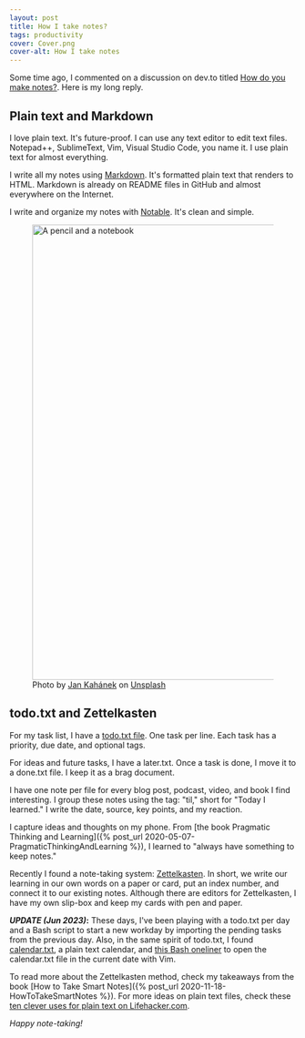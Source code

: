 ```yaml
---
layout: post
title: How I take notes?
tags: productivity
cover: Cover.png
cover-alt: How I take notes
---
```


Some time ago, I commented on a discussion on dev.to titled [How do you make notes?](https://dev.to/kvanrooyen/how-do-you-make-notes-3444). Here is my long reply. 

## Plain text and Markdown

I love plain text. It's future-proof. I can use any text editor to edit text files. Notepad++, SublimeText, Vim, Visual Studio Code, you name it. I use plain text for almost everything.

I write all my notes using [Markdown](https://www.markdownguide.org/). It's formatted plain text that renders to HTML. Markdown is already on README files in GitHub and almost everywhere on the Internet.

I write and organize my notes with [Notable](https://notable.app/). It's clean and simple.

<figure>
<img src="https://images.unsplash.com/photo-1483546416237-76fd26bbcdd1?ixlib=rb-1.2.1&q=80&fm=jpg&crop=entropy&cs=tinysrgb&w=800&h=400&fit=crop&ixid=eyJhcHBfaWQiOjF9" width="800" alt="A pencil and a notebook" />

<figcaption><span>Photo by <a href="https://unsplash.com/@honza_kahanek?utm_source=unsplash&amp;utm_medium=referral&amp;utm_content=creditCopyText">Jan Kahánek</a> on <a href="https://unsplash.com/?utm_source=unsplash&amp;utm_medium=referral&amp;utm_content=creditCopyText">Unsplash</a></span></figcaption>
</figure>

## todo.txt and Zettelkasten

For my task list, I have a [todo.txt file](http://todotxt.org/). One task per line. Each task has a priority, due date, and optional tags.

For ideas and future tasks, I have a later.txt. Once a task is done, I move it to a done.txt file. I keep it as a brag document.

I have one note per file for every blog post, podcast, video, and book I find interesting. I group these notes using the tag: "til," short for "Today I learned." I write the date, source, key points, and my reaction.

I capture ideas and thoughts on my phone. From [the book Pragmatic Thinking and Learning]({% post_url 2020-05-07-PragmaticThinkingAndLearning %}), I learned to "always have something to keep notes."

Recently I found a note-taking system: [Zettelkasten](https://en.wikipedia.org/wiki/Zettelkasten). In short, we write our learning in our own words on a paper or card, put an index number, and connect it to our existing notes. Although there are editors for Zettelkasten, I have my own slip-box and keep my cards with pen and paper.

**_UPDATE (Jun 2023)_:** These days, I've been playing with a todo.txt per day and a Bash script to start a new workday by importing the pending tasks from the previous day. Also, in the same spirit of todo.txt, I found [calendar.txt](https://terokarvinen.com/2021/calendar-txt/), a plain text calendar, and [this Bash oneliner](https://erikjohannes.no/posts/20220530-plain-text-calendar/) to open the calendar.txt file in the current date with Vim.

To read more about the Zettelkasten method, check my takeaways from the book [How to Take Smart Notes]({% post_url 2020-11-18-HowToTakeSmartNotes %}). For more ideas on plain text files, check these [ten clever uses for plain text on Lifehacker.com](https://lifehacker.com/ten-clever-uses-for-plain-text-files-that-can-increase-1662774267).

_Happy note-taking!_